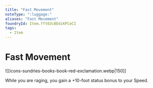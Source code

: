 ```yaml
---
title: "Fast Movement"
noteType: ":luggage:"
aliases: "Fast Movement"
foundryId: Item.fft03cBEdiKPCeCI
tags:
  - Item
---
```


# Fast Movement
![[icons-sundries-books-book-red-exclamation.webp|150]]

While you are raging, you gain a +10-foot status bonus to your Speed.
